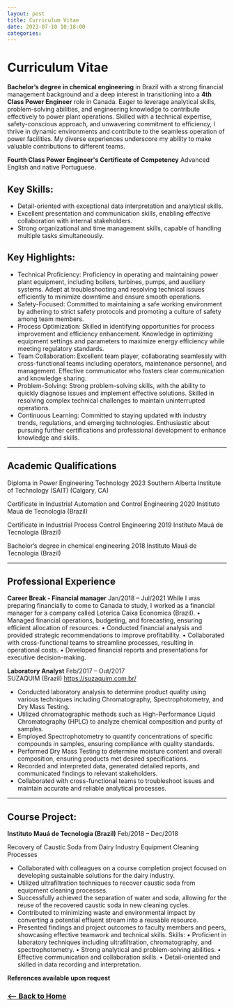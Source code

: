 ```yaml
---
layout: post
title: Curriculum Vitae
date: 2023-07-10 10:18:00
categories: 
---
```


# Curriculum Vitae

<strong>Bachelor’s degree in chemical engineering</strong> in Brazil with a strong financial management background and a deep interest in transitioning into a <strong>4th Class Power Engineer</strong> role in Canada. Eager to leverage analytical skills, problem-solving abilities, and engineering knowledge to contribute effectively to power plant operations. Skilled with a technical expertise, safety-conscious approach, and unwavering commitment to efficiency, I thrive in dynamic environments and contribute to the seamless operation of power facilities. My diverse experiences underscore my ability to make valuable contributions to different teams.

<strong>Fourth Class Power Engineer's Certificate of Competency</strong>
Advanced English and native Portuguese.

## Key Skills:
- Detail-oriented with exceptional data interpretation and analytical skills.
- Excellent presentation and communication skills, enabling effective collaboration with internal stakeholders.
- Strong organizational and time management skills, capable of handling multiple tasks simultaneously.

## Key Highlights:

- Technical Proficiency: Proficiency in operating and maintaining power plant equipment, including boilers, turbines, pumps, and auxiliary systems. Adept at troubleshooting and resolving technical issues efficiently to minimize downtime and ensure smooth operations.
- Safety-Focused: Committed to maintaining a safe working environment by adhering to strict safety protocols and promoting a culture of safety among team members. 
- Process Optimization: Skilled in identifying opportunities for process improvement and efficiency enhancement. Knowledge in optimizing equipment settings and parameters to maximize energy efficiency while meeting regulatory standards.
- Team Collaboration: Excellent team player, collaborating seamlessly with cross-functional teams including operators, maintenance personnel, and management. Effective communicator who fosters clear communication and knowledge sharing.
- Problem-Solving: Strong problem-solving skills, with the ability to quickly diagnose issues and implement effective solutions. Skilled in resolving complex technical challenges to maintain uninterrupted operations.
- Continuous Learning: Committed to staying updated with industry trends, regulations, and emerging technologies. Enthusiastic about pursuing further certifications and professional development to enhance knowledge and skills.

__________________________________________________________________________________________________________________________________________________________________
## Academic Qualifications

Diploma in Power Engineering Technology                                                                                                            2023
Southern Alberta Institute of Technology (SAIT) (Calgary, CA)               

Certificate in Industrial Automation and Control Engineering                                                                              2020
Instituto Mauá de Tecnologia (Brazil)

Certificate in Industrial Process Control Engineering                                                                                            2019
Instituto Mauá de Tecnologia (Brazil)

Bachelor’s degree in chemical engineering                                                                                                            2018
Instituto Mauá de Tecnologia (Brazil)
				

__________________________________________________________________________________________________________________________________________________________________
## Professional Experience

<strong>Career Break - Financial manager</strong>                                                                                           Jan/2018 – Jul/2021
While I was preparing financially to come to Canada to study, I worked as a financial manager for a company called Loterica Caixa Economica (Brazil).
•	Managed financial operations, budgeting, and forecasting, ensuring efficient allocation of resources.
•	Conducted financial analysis and provided strategic recommendations to improve profitability.
•	Collaborated with cross-functional teams to streamline processes, resulting in operational costs.
•	Developed financial reports and presentations for executive decision-making.

<strong>Laboratory Analyst</strong>                                                                                                          Feb/2017 – Out/2017                                                                                                             
SUZAQUIM (Brazil) https://suzaquim.com.br/ 
-	Conducted laboratory analysis to determine product quality using various techniques including Chromatography, Spectrophotometry, and Dry Mass Testing.
-	Utilized chromatographic methods such as High-Performance Liquid Chromatography (HPLC) to analyze chemical composition and purity of samples.
-	Employed Spectrophotometry to quantify concentrations of specific compounds in samples, ensuring compliance with quality standards.
-	Performed Dry Mass Testing to determine moisture content and overall composition, ensuring products met desired specifications.
-	Recorded and interpreted data, generated detailed reports, and communicated findings to relevant stakeholders.
-	Collaborated with cross-functional teams to troubleshoot issues and maintain accurate and reliable analytical processes.
__________________________________________________________________________________________________________________________________________________________________
## Course Project:
<strong>Instituto Mauá de Tecnologia (Brazil)</strong>                                                                                      Feb/2018 – Dec/2018

Recovery of Caustic Soda from Dairy Industry Equipment Cleaning Processes
-	Collaborated with colleagues on a course completion project focused on developing sustainable solutions for the dairy industry.
-	Utilized ultrafiltration techniques to recover caustic soda from equipment cleaning processes.
-	Successfully achieved the separation of water and soda, allowing for the reuse of the recovered caustic soda in new cleaning cycles.
-	Contributed to minimizing waste and environmental impact by converting a potential effluent stream into a reusable resource.
-	Presented findings and project outcomes to faculty members and peers, showcasing effective teamwork and technical skills.
Skills:
•	Proficient in laboratory techniques including ultrafiltration, chromatography, and spectrophotometry.
•	Strong analytical and problem-solving abilities.
•	Effective communication and collaboration skills.
•	Detail-oriented and skilled in data recording and interpretation.
                                                                              
			                                  

<strong>References available upon request</strong>




### [<-- Back to Home](https://bltinoco.github.io)
